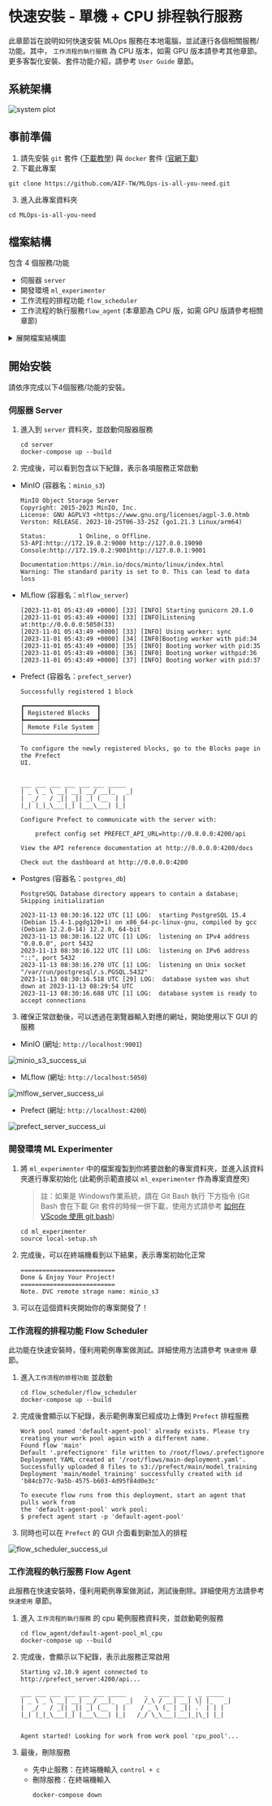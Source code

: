 # 快速安裝 - 單機 + CPU 排程執行服務
此章節旨在說明如何快速安裝 MLOps 服務在本地電腦，並試運行各個相關服務/功能。其中， `工作流程的執行服務` 為 CPU 版本，如需 GPU 版本請參考其他章節。更多客製化安裝、套件功能介紹，請參考 `User Guide` 章節。<br>


## 系統架構
![system plot](png/sys.png)


## 事前準備
1. 請先安裝 `git` 套件 ([下載教學](https://git-scm.com/book/zh-tw/v2/%E9%96%8B%E5%A7%8B-Git-%E5%AE%89%E8%A3%9D%E6%95%99%E5%AD%B8)) 與 `docker` 套件 ([官網下載](https://www.docker.com/products/docker-desktop/))
2. 下載此專案
```
git clone https://github.com/AIF-TW/MLOps-is-all-you-need.git
```
3. 進入此專案資料夾
```
cd MLOps-is-all-you-need
```

## 檔案結構
包含 4 個服務/功能
- 伺服器 `server`
- 開發環境 `ml_experimenter`
- 工作流程的排程功能 `flow_scheduler` 
- 工作流程的執行服務`flow_agent` (本章節為 CPU 版，如需 GPU 版請參考相關章節)

<details><summary>展開檔案結構圖</summary>
<p>

```
.
├── README.md
├── flow_agent
│   └── default-agent-pool_ml_cpu
│       ├── .env
│       ├── Dockerfile
│       ├── docker-compose.yml
│       ├── requirements.txt
│       └── requirements_sys.txt
├── flow_scheduler
│   ├── flow_scheduler
│   │   ├── .env
│   │   ├── Dockerfile
│   │   ├── docker-compose.yml
│   │   ├── requirements_sys.txt
│   │   └── setup.py
│   └── flows
│       └── example_flow # 範例排程專案
│           ├── data
│           │   ├── green_tripdata_2021-01.parquet
│           │   └── green_tripdata_2021-02.parquet
│           ├── flow.yaml
│           ├── prefect_flow.py
│           └── requirements.txt
├── ml_experimenter
│   ├── .env
│   ├── local-setup.sh
│   └── requirements_sys.txt
└── server
    ├── .env
    ├── docker-compose.yml
    ├── init.sh
    └── prefect_setting_s3.py
```

</p>
</details>

## 開始安裝
請依序完成以下4個服務/功能的安裝。

### 伺服器 Server

1. 進入到  `server` 資料夾，並啟動伺服器服務
   ```
   cd server
   docker-compose up --build
   ```

2. 完成後，可以看到包含以下紀錄，表示各項服務正常啟動
- MinIO (容器名：`minio_s3`)
    ```
    MinIO Object Storage Server
    Copyright: 2015-2023 MinIO, Inc.
    License: GNU AGPLV3 <https://www.gnu.org/licenses/agpl-3.0.htmb
    Verston: RELEASE. 2023-10-25T06-33-25Z (go1.21.3 Linux/arm64)

    Status:         1 Online, o Offline.
    S3-API:http://172.19.0.2:9000 http://127.0.0.19090
    Console:http://172.19.0.2:9001http://127.0.0.1:9001

    Documentation:https://min.io/docs/minto/linux/index.html
    Warning: The standard parity is set to 0. This can lead to data loss
    ```
- MLflow (容器名：`mlflow_server`)
    ```
    [2023-11-01 05:43:49 +0000] [33] [INFO] Starting gunicorn 20.1.0
    [2023-11-01 05:43:49 +0000] [33] [INFO]Listening at:http://0.0.0.0:5050(33)
    [2023-11-01 05:43:49 +0000] [33] [INFO] Using worker: sync
    [2023-11-01 05:43:49 +0000] [34] [INF0]Booting worker with pid:34
    [2023-11-01 05:43:49 +0000] [35] [INFO] Booting worker with pid:35
    [2023-11-01 05:43:49 +0000] [36] [INF0] Booting worker withpid:36
    [2023-11-01 05:43:49 +0000] [37] [INFO] Booting worker with pid:37
    ```
- Prefect (容器名：`prefect_server`)
    ```
    Successfully registered 1 block

    ┏━━━━━━━━━━━━━━━━━━━━┓
    ┃ Registered Blocks  ┃
    ┡━━━━━━━━━━━━━━━━━━━━┩
    │ Remote File System │
    └────────────────────┘

    To configure the newly registered blocks, go to the Blocks page in the Prefect 
    UI.


    ___ ___ ___ ___ ___ ___ _____ 
    | _ \ _ \ __| __| __/ __|_   _| 
    |  _/   / _|| _|| _| (__  | |  
    |_| |_|_\___|_| |___\___| |_|  

    Configure Prefect to communicate with the server with:

        prefect config set PREFECT_API_URL=http://0.0.0.0:4200/api

    View the API reference documentation at http://0.0.0.0:4200/docs

    Check out the dashboard at http://0.0.0.0:4200
    ```
- Postgres (容器名：`postgres_db`)
    ```
    PostgreSQL Database directory appears to contain a database; Skipping initialization

    2023-11-13 08:30:16.122 UTC [1] LOG:  starting PostgreSQL 15.4 (Debian 15.4-1.pgdg120+1) on x86_64-pc-linux-gnu, compiled by gcc (Debian 12.2.0-14) 12.2.0, 64-bit
    2023-11-13 08:30:16.122 UTC [1] LOG:  listening on IPv4 address "0.0.0.0", port 5432
    2023-11-13 08:30:16.122 UTC [1] LOG:  listening on IPv6 address "::", port 5432
    2023-11-13 08:30:16.270 UTC [1] LOG:  listening on Unix socket "/var/run/postgresql/.s.PGSQL.5432"
    2023-11-13 08:30:16.518 UTC [29] LOG:  database system was shut down at 2023-11-13 08:29:54 UTC
    2023-11-13 08:30:16.688 UTC [1] LOG:  database system is ready to accept connections
    ```

3. 確保正常啟動後，可以透過在瀏覽器輸入對應的網址，開始使用以下 GUI 的服務
- MinIO (網址: `http://localhost:9001`)

![minio_s3_success_ui](png/minio_s3_success_ui.png)
- MLflow (網址: `http://localhost:5050`)

![mlflow_server_success_ui](png/mlflow_server_success_ui.png)
- Prefect (網址: `http://localhost:4200`)

![prefect_server_success_ui](png/prefect_server_success_ui.png)


### 開發環境 ML Experimenter
1. 將 `ml_experimenter` 中的檔案複製到你將要啟動的專案資料夾，並進入該資料夾進行專案初始化 (此範例示範直接以 `ml_experimenter` 作為專案資歷夾)

    > 註：如果是 Windows作業系統，請在 Git Bash 執行 下方指令 (Git Bash 會在下載 Git 套件的時候一併下載，使用方式請參考 [如何在VScode 使用 git bash](https://code.visualstudio.com/docs/sourcecontrol/intro-to-git#_git-bash-on-windows))

    ```
    cd ml_experimenter
    source local-setup.sh
    ```

2. 完成後，可以在終端機看到以下結果，表示專案初始化正常
    ```
    ==========================
    Done & Enjoy Your Project!
    ==========================
    Note. DVC remote strage name: minio_s3
    ```

3. 可以在這個資料夾開始你的專案開發了！

### 工作流程的排程功能 Flow Scheduler
此功能在快速安裝時，僅利用範例專案做測試。詳細使用方法請參考 `快速使用` 章節。

1.  進入`工作流程的排程功能` 並啟動

    ```
    cd flow_scheduler/flow_scheduler
    docker-compose up --build
    ```
2. 完成後會顯示以下紀錄，表示範例專案已經成功上傳到 `Prefect` 排程服務
    ```
    Work pool named 'default-agent-pool' already exists. Please try creating your work pool again with a different name.
    Found flow 'main'
    Default '.prefectignore' file written to /root/flows/.prefectignore
    Deployment YAML created at '/root/flows/main-deployment.yaml'.
    Successfully uploaded 8 files to s3://prefect/main/model_training
    Deployment 'main/model_training' successfully created with id
    'b84cb77c-9a5b-4575-b603-4d95f84d0e3c'

    To execute flow runs from this deployment, start an agent that pulls work from
    the 'default-agent-pool' work pool:
    $ prefect agent start -p 'default-agent-pool'
    ```

3. 同時也可以在 `Prefect` 的 GUI 介面看到新加入的排程

![flow_scheduler_success_ui](png/flow_scheduler_success_ui.png)

### 工作流程的執行服務 Flow Agent
此服務在快速安裝時，僅利用範例專案做測試，測試後刪除。詳細使用方法請參考 `快速使用` 章節。

1. 進入 `工作流程的執行服務` 的 cpu 範例服務資料夾，並啟動範例服務
    ```
    cd flow_agent/default-agent-pool_ml_cpu
    docker-compose up --build
    ```

2. 完成後，會顯示以下紀錄，表示此服務正常啟用
    ```
    Starting v2.10.9 agent connected to http://prefect_server:4200/api...

    ___ ___ ___ ___ ___ ___ _____     _   ___ ___ _  _ _____
    | _ \ _ \ __| __| __/ __|_   _|   /_\ / __| __| \| |_   _|
    |  _/   / _|| _|| _| (__  | |    / _ \ (_ | _|| .` | | |
    |_| |_|_\___|_| |___\___| |_|   /_/ \_\___|___|_|\_| |_|


    Agent started! Looking for work from work pool 'cpu_pool'...
    ```

3. 最後，刪除服務
    - 先中止服務：在終端機輸入 `control + c`
    - 刪除服務：在終端機輸入
        ```
        docker-compose down 
        ```